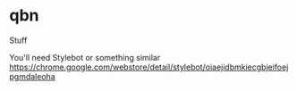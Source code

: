 # qbn
Stuff

You'll need Stylebot or something similar
https://chrome.google.com/webstore/detail/stylebot/oiaejidbmkiecgbjeifoejpgmdaleoha
